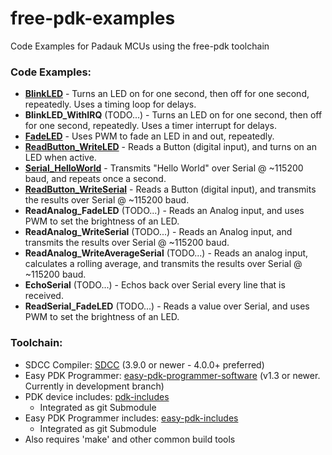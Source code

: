 # free-pdk-examples
Code Examples for Padauk MCUs using the free-pdk toolchain

### Code Examples:
- [**BlinkLED**](BlinkLED) - Turns an LED on for one second, then off for one second, repeatedly.  Uses a timing loop for delays.
- **BlinkLED_WithIRQ** (TODO...) - Turns an LED on for one second, then off for one second, repeatedly.  Uses a timer interrupt for delays.
- [**FadeLED**](FadeLED) - Uses PWM to fade an LED in and out, repeatedly.
- [**ReadButton_WriteLED**](ReadButton_WriteLED) - Reads a Button (digital input), and turns on an LED when active.
- [**Serial_HelloWorld**](Serial_HelloWorld) - Transmits "Hello World" over Serial @ ~115200 baud, and repeats once a second.
- [**ReadButton_WriteSerial**](ReadButton_WriteSerial) - Reads a Button (digital input), and transmits the results over Serial @ ~115200 baud.
- **ReadAnalog_FadeLED** (TODO...) - Reads an Analog input, and uses PWM to set the brightness of an LED.
- **ReadAnalog_WriteSerial** (TODO...) - Reads an Analog input, and transmits the results over Serial @ ~115200 baud. 
- **ReadAnalog_WriteAverageSerial** (TODO...) - Reads an analog input, calculates a rolling average, and transmits the results over Serial @ ~115200 baud.
- **EchoSerial** (TODO...) - Echos back over Serial every line that is received.
- **ReadSerial_FadeLED** (TODO...) - Reads a value over Serial, and uses PWM to set the brightness of an LED.

### Toolchain:
- SDCC Compiler: [SDCC](http://sdcc.sourceforge.net/) (3.9.0 or newer - 4.0.0+ preferred)
- Easy PDK Programmer: [easy-pdk-programmer-software](https://github.com/free-pdk/easy-pdk-programmer-software) (v1.3 or newer. Currently in development branch)
- PDK device includes: [pdk-includes](https://github.com/free-pdk/pdk-includes)
  - Integrated as git Submodule
- Easy PDK Programmer includes: [easy-pdk-includes](https://github.com/free-pdk/easy-pdk-includes)
  - Integrated as git Submodule
- Also requires 'make' and other common build tools

